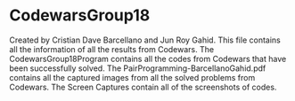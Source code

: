# CodewarsGroup18
Created by Cristian Dave Barcellano and Jun Roy Gahid.
This file contains all the information of all the results from Codewars.
The CodewarsGroup18Program contains all the codes from Codewars that have been successfully solved.
The PairProgramming-BarcellanoGahid.pdf contains all the captured images from all the solved problems from Codewars.
The Screen Captures contain all of the screenshots of codes.
